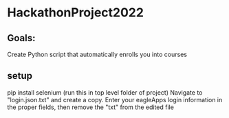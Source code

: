 # HackathonProject2022

## Goals:
Create Python script that automatically enrolls you into courses

## setup
pip install selenium (run this in top level folder of project)
Navigate to "login.json.txt" and create a copy. Enter your eagleApps login information in the proper fields, then remove the "txt" from the edited file
